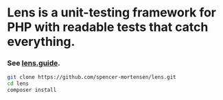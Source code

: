 # Lens is a unit-testing framework for PHP with readable tests that catch everything.

### See [lens.guide](http://lens.guide/).

```bash
git clone https://github.com/spencer-mortensen/lens.git
cd lens
composer install
```